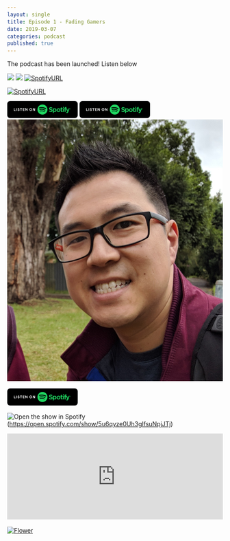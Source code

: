 ```yaml
---
layout: single
title: Episode 1 - Fading Gamers
date: 2019-03-07
categories: podcast
published: true
---
```


The podcast has been launched! Listen below

<a href="https://open.spotify.com/show/5u6qyzeOUh3gIfsuNpjJTj">
<img src=“../images/Spotify.png”></a>

<a href="https://open.spotify.com/show/5u6qyzeOUh3gIfsuNpjJTj">
<img src=“../images/Spotify.jpg”></a>

<!--<a href="https://open.spotify.com/show/5u6qyzeOUh3gIfsuNpjJTj">
<img src=“Https://ordinarydads.github.io/_posts/images/Spotify.png" style="width:165px; height:40px">
</a>-->

<a href="https://open.spotify.com/show/5u6qyzeOUh3gIfsuNpjJTj">
<img src=“/assets/images/Spotify.png” alt="SpotifyURL" itemprop="image"></a>

<a href="https://open.spotify.com/show/5u6qyzeOUh3gIfsuNpjJTj"><img src=“/assets/images/Spotify.png” alt="SpotifyURL" itemprop="image"></a>

<img src="/assets/images/Spotify.png" style="width:165px; height:40px" alt="Spotifyitemprop" itemprop="image">

<a href="https://open.spotify.com/show/5u6qyzeOUh3gIfsuNpjJTj">
<img src="/assets/images/Spotify.png" alt="Spotify"></a>

<img src="/assets/images/Dan%20Avatar%201.jpg" alt="Dan Lim" itemprop="image">

![image](_posts/images/Spotify.png?raw=true)

![Open the show in Spotify]({{site.baseurl}}/_posts/086B0EF2-90D7-4320-AFD2-91868F725612.png)(https://open.spotify.com/show/5u6qyze0Uh3gIfsuNpjJTj)


<iframe width="100%" height="200" src="https://player.whooshkaa.com/player/episode/id/341112?visual=true&sharing=true" frameborder="0" Ng style="width: 100%; height: 200px"></iframe>

<!--![image](https://ordinarydads.github.io/_posts/Images/Spotify.png?raw=true)-->

<a href="../html-link.htm"><img src="flower.jpg" width="82" height="86" title="White flower" alt="Flower"></a>

<!--stackedit_data:
eyJoaXN0b3J5IjpbLTcwNDA2MDUyNSwyNzQ0NjA5NTcsNDgzNT
Y1NDEzLDE5NjY5NDMzMDQsLTM4ODgwODkwOSwxNjE5NDU5NDIy
LDE5MjQxNTQ3NTBdfQ==
-->
